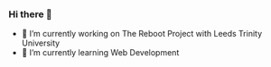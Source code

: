 ### Hi there 👋

- 🔭 I’m currently working on  The Reboot Project with Leeds Trinity University
- 🌱 I’m currently learning Web Development
